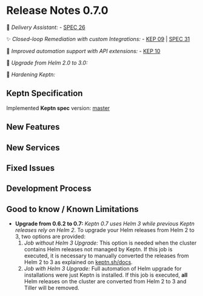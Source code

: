 # Release Notes 0.7.0

:rocket: *Delivery Assistant:* - [SPEC 26](https://github.com/keptn/spec/pull/26)

:sparkles: *Closed-loop Remediation with custom Integrations:* - [KEP 09](https://github.com/keptn/enhancement-proposals/pull/9) | [SPEC 31](https://github.com/keptn/spec/pull/31)

:rocket: *Improved automation support with API extensions:* - [KEP 10](https://github.com/keptn/enhancement-proposals/pull/10)

:star2: *Upgrade from Helm 2.0 to 3.0:*

:hammer: *Hardening Keptn:*

## Keptn Specification

Implemented **Keptn spec** version: [master](https://github.com/keptn/spec/tree/master)

## New Features


## New Services


## Fixed Issues


## Development Process


## Good to know / Known Limitations

* **Upgrade from 0.6.2 to 0.7:** *Keptn 0.7 uses Helm 3 while previous Keptn releases rely on Helm 2*. To upgrade  your Helm releases from Helm 2 to 3, two options are provided: 
  1. *Job without Helm 3 Upgrade:* This option is needed when the cluster contains Helm releases not managed by Keptn. If this job is executed, it is necessary to manually converted the releases from Helm 2 to 3 as explained on [keptn.sh/docs](https://keptn.sh/docs/0.7.0/operate/upgrade/#job-without-helm-3-0-upgrade).
  1. *Job with Helm 3 Upgrade:* Full automation of Helm upgrade for installations were just Keptn is installed. If this job is executed, **all** Helm releases on the cluster are converted from Helm 2 to 3 and Tiller will be removed.
  
